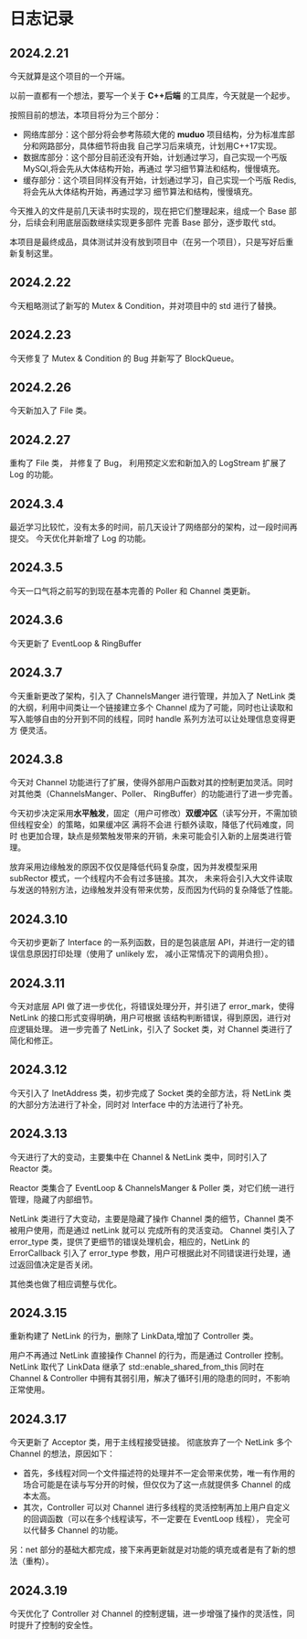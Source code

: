 # 日志记录

## 2024.2.21

今天就算是这个项目的一个开端。

以前一直都有一个想法，要写一个关于 **C++后端** 的工具库，今天就是一个起步。

按照目前的想法，本项目将分为三个部分：

* 网络库部分：这个部分将会参考陈硕大佬的 **muduo** 项目结构，分为标准库部分和网路部分，具体细节将由我
  自己学习后来填充，计划用C++17实现。
* 数据库部分：这个部分目前还没有开始，计划通过学习，自己实现一个丐版 MySQl,将会先从大体结构开始，再通过
  学习细节算法和结构，慢慢填充。
* 缓存部分：这个项目同样没有开始，计划通过学习，自己实现一个丐版 Redis,将会先从大体结构开始，再通过学习
  细节算法和结构，慢慢填充。

今天推入的文件是前几天读书时实现的，现在把它们整理起来，组成一个 Base 部分，后续会利用底层函数继续实现更多部件
完善 Base 部分，逐步取代 std。

本项目是最终成品，具体测试并没有放到项目中（在另一个项目），只是写好后重新复制这里。

## 2024.2.22

今天粗略测试了新写的 Mutex & Condition，并对项目中的 std 进行了替换。

## 2024.2.23

今天修复了 Mutex & Condition 的 Bug 并新写了 BlockQueue。

## 2024.2.26

今天新加入了 File 类。

## 2024.2.27

重构了 File 类， 并修复了 Bug， 利用预定义宏和新加入的 LogStream 扩展了 Log 的功能。

## 2024.3.4

最近学习比较忙，没有太多的时间，前几天设计了网络部分的架构，过一段时间再提交。
今天优化并新增了 Log 的功能。

## 2024.3.5

今天一口气将之前写的到现在基本完善的 Poller 和 Channel 类更新。

## 2024.3.6

今天更新了 EventLoop & RingBuffer 

## 2024.3.7

今天重新更改了架构，引入了 ChannelsManger 进行管理，并加入了 NetLink 类的大纲，利用中间类让一个链接建立多个
Channel 成为了可能，同时也让读取和写入能够自由的分开到不同的线程，同时 handle 系列方法可以让处理信息变得更方
便灵活。

## 2024.3.8

今天对 Channel 功能进行了扩展，使得外部用户函数对其的控制更加灵活。同时对其他类（ChannelsManger、Poller、
RingBuffer）的功能进行了进一步完善。

今天初步决定采用**水平触发**，固定（用户可修改）**双缓冲区**（读写分开，不需加锁但线程安全）的策略，如果缓冲区
满将不会进 行额外读取，降低了代码难度，同时 也更加合理，缺点是频繁触发带来的开销，未来可能会引入新的上层类进行管
理。

放弃采用边缘触发的原因不仅仅是降低代码复杂度，因为并发模型采用 subRector 模式，一个线程内不会有过多链接。其次，
未来将会引入大文件读取与发送的特别方法，边缘触发并没有带来优势，反而因为代码的复杂降低了性能。

## 2024.3.10

今天初步更新了 Interface 的一系列函数，目的是包装底层 API，并进行一定的错误信息原因打印处理（使用了 unlikely 宏，
减小正常情况下的调用负担）。

## 2024.3.11

今天对底层 API 做了进一步优化，将错误处理分开，并引进了 error_mark，使得 NetLink 的接口形式变得明确，用户可根据
该结构判断错误，得到原因，进行对应逻辑处理。
进一步完善了 NetLink，引入了 Socket 类，对 Channel 类进行了简化和修正。

## 2024.3.12

今天引入了 InetAddress 类，初步完成了 Socket 类的全部方法，将 NetLink 类的大部分方法进行了补全，同时对 Interface
中的方法进行了补充。

## 2024.3.13

今天进行了大的变动，主要集中在 Channel & NetLink 类中，同时引入了 Reactor 类。

Reactor 类集合了 EventLoop & ChannelsManger & Poller 类，对它们统一进行管理，隐藏了内部细节。

NetLink 类进行了大变动，主要是隐藏了操作 Channel 类的细节，Channel 类不被用户使用，而是通过 netLink 就可以
完成所有的灵活变动。
Channel 类引入了 error_type 类，提供了更细节的错误处理机会，相应的，NetLink 的 ErrorCallback 引入了 error_type
参数，用户可根据此对不同错误进行处理，通过返回值决定是否关闭。

其他类也做了相应调整与优化。

## 2024.3.15

重新构建了 NetLink 的行为，删除了 LinkData,增加了 Controller 类。

用户不再通过 NetLink 直接操作 Channel 的行为，而是通过 Controller 控制。NetLink 取代了 LinkData 继承了
std::enable_shared_from_this 同时在 Channel & Controller 中拥有其弱引用，解决了循环引用的隐患的同时，不影响
正常使用。

## 2024.3.17

今天更新了 Acceptor 类，用于主线程接受链接。
彻底放弃了一个 NetLink 多个 Channel 的想法，原因如下：

* 首先，多线程对同一个文件描述符的处理并不一定会带来优势，唯一有作用的场合可能是在读与写分开的时候，但仅仅为了这一点就提供多
  Channel 的成本太高。
* 其次，Controller 可以对 Channel 进行多线程的灵活控制再加上用户自定义的回调函数（可以在多个线程读写，不一定要在 EventLoop
  线程），
  完全可以代替多 Channel 的功能。

另：net 部分的基础大都完成，接下来再更新就是对功能的填充或者是有了新的想法（重构）。

## 2024.3.19

今天优化了 Controller 对 Channel 的控制逻辑，进一步增强了操作的灵活性，同时提升了控制的安全性。
